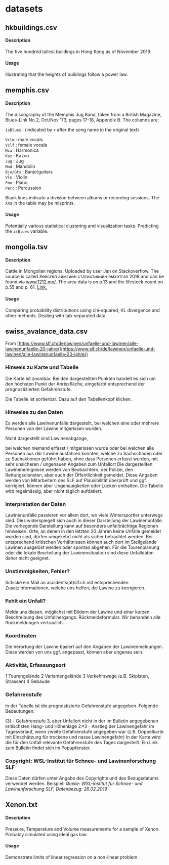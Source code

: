 # datasets

## hkbuildings.csv
#### Description
The five hundred tallest buildings in Hong Kong as of November 2019.
#### Usage
Illustrating that the heights of buildings follow a power law.

## memphis.csv
#### Description
The discography of the Memphis Jug Band, taken from a British Magazine, Blues-Link No.2, Oct/Nov '73, pages 17-18, Appendix B. The columns are:

`isBlues` : (indicated by  `+` after the song name in the original text)

`Vclm`    : male vocals<br/>
`Vclf`    : female vocals<br/>
`Hca`     : Harmonica<br/>
`Kaz`     : Kazoo<br/>
`Jug`     : Jug<br/>
`Mnd`     : Mandolin<br/>
`Bjo/Gts` : Banjo/guitars<br/>
`Vln`     : Violin<br/>
`Pno`     : Piano<br/>
`Perc`    : Percussion<br/>

Blank lines indicate a division between albums or recording sessions. The `XX`s in the table may be misprints.
#### Usage
Potentially various statistical clustering and visualization tasks. Predicting the `isBlues` variable.

## mongolia.tsv
#### Description
Cattle in Mongolian regions. Uploaded by user Jan on Stackoverflow. The source is called Хөвсгөл аймгийн статистикийн эмхэтгэл 2018 and can be found via www.1212.mn/. The area data is on p.13 and the lifestock count on p.55 and p. 61. [Link.](https://history.stackexchange.com/questions/63632/why-was-the-northern-boundary-of-the-mongol-empire-set-where-it-was)
#### Usage
Comparing probability distributions using chi-squared, KL divergence and other methods. Dealing with tab-separated data.

## swiss_avalance_data.csv
From [https://www.slf.ch/de/lawinen/unfaelle-und-lawinen/alle-lawinenunfaelle-20-jahre/](https://www.slf.ch/de/lawinen/unfaelle-und-lawinen/alle-lawinenunfaelle-20-jahre/)

### Hinweis zu Karte und Tabelle
Die Karte ist zoombar. Bei den dargestellten Punkten handelt es sich um den höchsten Punkt der Anrissfläche, eingefärbt entsprechend der prognostizierten Gefahrenstufe.

Die Tabelle ist sortierbar. Dazu auf den Tabellenkopf klicken.

### Hinweise zu den Daten
Es werden alle Lawinenunfälle dargestellt, bei welchen eine oder mehrere Personen von der Lawine mitgerissen wurden.

Nicht dargestellt sind Lawinenabgänge,

bei welchen niemand erfasst / mitgerissen wurde oder bei welchen alle Personen aus der Lawine ausfahren konnten,
welche zu Sachschäden oder zu Suchaktionen geführt haben, ohne dass Personen erfasst wurden,
mit sehr unsicheren / ungenauen Angaben zum Unfallort
Die dargestellten Lawinenereignisse werden von Beobachtern, der Polizei, den Rettungsdiensten, aber auch der Öffentlichkeit gemeldet. Diese Angaben werden von Mitarbeitern des SLF auf Plausibilität überprüft und ggf. korrigiert, können aber Ungenauigkeiten oder Lücken enthalten. Die Tabelle wird regelmässig, aber nicht täglich aufdatiert.

### Interpretation der Daten
Lawinenunfälle passieren vor allem dort, wo viele Wintersportler unterwegs sind. Dies widerspiegelt sich auch in dieser Darstellung der Lawinenunfälle. Die vorliegende Darstellung kann auf besonders unfallträchtige Regionen hinweisen. Orte, an denen in den letzten 20 Jahren keine Unfälle gemeldet worden sind, dürfen umgekehrt nicht als sicher betrachtet werden. Bei entsprechend kritischen Verhältnissen können auch dort im Steilgelände Lawinen ausgelöst werden oder spontan abgehen. Für die Tourenplanung oder die lokale Beurteilung der Lawinensituation sind diese Unfalldaten daher nicht geeignet.

### Unstimmigkeiten, Fehler?
Schicke ein Mail an accidents(at)slf.ch mit entsprechenden Zusatzinformationen, welche uns helfen, die Lawine zu korrigieren.

### Fehlt ein Unfall?
Melde uns diesen, möglichst mit Bildern der Lawine und einer kurzen Beschreibung des Unfallhergangs: Rückmeldeformular. Wir behandeln alle Rückmeldungen vertraulich.

### Koordinaten
Die Verortung der Lawine basiert auf den Angaben der Lawinenmeldungen. Diese werden von uns ggf. angepasst, können aber ungenau sein.

### Aktivität, Erfassungsort
1 Tourengelände
2 Variantengelände
3 Verkehrswege (z.B. Skipisten, Strassen)
4 Gebäude

### Gefahrenstufe
In der Tabelle ist die prognostizierte Gefahrenstufe angegeben. Folgende Bedeutungen:

(3) - Gefahrenstufe 3, aber Unfallort nicht in der im Bulletin angegebenen kritischsten Hang- und Höhenlage
2↗3 - Anstieg der Lawinengefahr im Tagesverlauf, wenn zweite Gefahrenstufe angegeben war (z.B. Doppelkarte mit Einschätzung für trockene und nasse Lawinengefahr)
In der Karte wird die für den Unfall relevante Gefahrenstufe des Tages dargestellt. Ein Link zum Bulletin findet sich im Popupfenster.

### Copyright: WSL-Institut für Schnee- und Lawinenforschung SLF

Diese Daten dürfen unter Angabe des Copyrights und des Bezugsdatums verwendet werden. Beispiel: *Quelle: WSL-Institut für Schnee- und Lawinenforschung SLF, Datenbezug: 26.02.2019*

## Xenon.txt
#### Description
Pressure, Temperature and Volume measurements for a sample of Xenon. Probably simulated using ideal gas law.
#### Usage
Demonstrate limits of linear regression on a non-linear problem.
